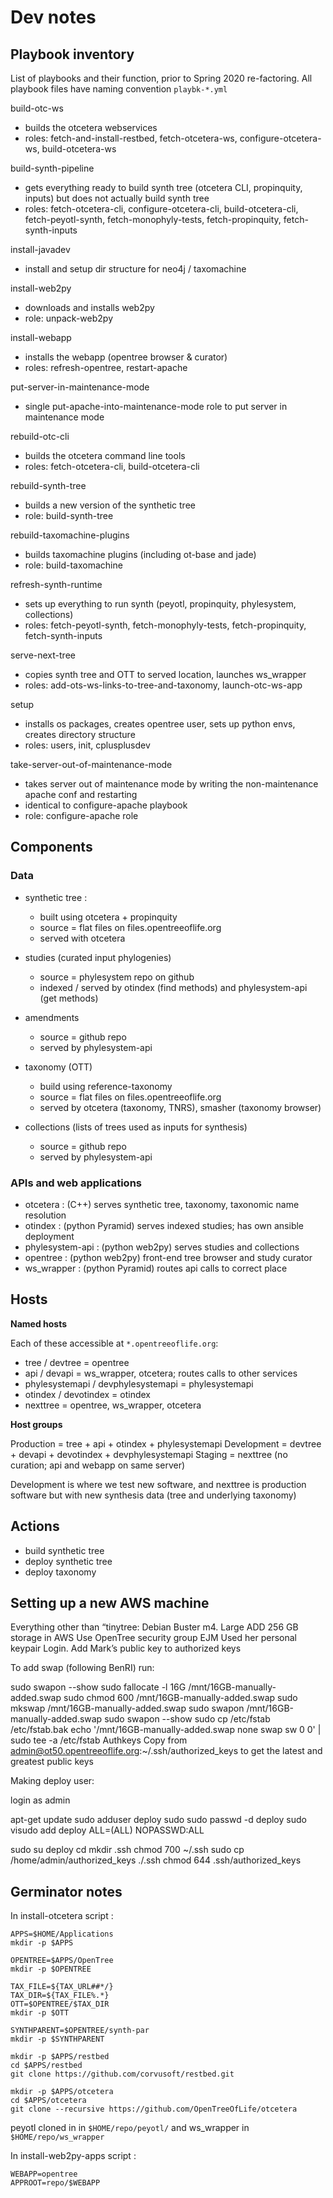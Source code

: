 # Dev notes


## Playbook inventory

List of playbooks and their function, prior to Spring 2020 re-factoring. All playbook files have naming convention `playbk-*.yml`

build-otc-ws
- builds the otcetera webservices
- roles: fetch-and-install-restbed, fetch-otcetera-ws, configure-otcetera-ws, build-otcetera-ws

build-synth-pipeline
- gets everything ready to build synth tree (otcetera CLI, propinquity, inputs) but does not actually build synth tree
- roles: fetch-otcetera-cli, configure-otcetera-cli, build-otcetera-cli, fetch-peyotl-synth, fetch-monophyly-tests, fetch-propinquity, fetch-synth-inputs

install-javadev
- install and setup dir structure for neo4j / taxomachine

install-web2py
 - downloads and installs web2py
 - role: unpack-web2py

install-webapp
  - installs the webapp (opentree browser & curator)
  - roles: refresh-opentree, restart-apache

put-server-in-maintenance-mode
 - single put-apache-into-maintenance-mode role to put server in maintenance mode

rebuild-otc-cli
 - builds the otcetera command line tools
 - roles: fetch-otcetera-cli, build-otcetera-cli

rebuild-synth-tree
 - builds a new version of the synthetic tree
 - role: build-synth-tree

rebuild-taxomachine-plugins
 - builds taxomachine plugins (including ot-base and jade)
 - role: build-taxomachine

refresh-synth-runtime
 - sets up everything to run synth (peyotl, propinquity, phylesystem, collections)
 - roles: fetch-peyotl-synth, fetch-monophyly-tests, fetch-propinquity, fetch-synth-inputs

serve-next-tree
 - copies synth tree and OTT to served location, launches ws_wrapper
 - roles: add-ots-ws-links-to-tree-and-taxonomy, launch-otc-ws-app

setup
 - installs os packages, creates opentree user, sets up python envs, creates directory structure
 - roles: users, init, cplusplusdev

take-server-out-of-maintenance-mode
 - takes server out of maintenance mode by writing the non-maintenance apache conf and restarting
 - identical to configure-apache playbook
 - role: configure-apache role

## Components

### Data

- synthetic tree :
  - built using otcetera + propinquity
  - source = flat files on files.opentreeoflife.org
  - served with otcetera

- studies (curated input phylogenies)
  - source = phylesystem repo on github
  - indexed / served by otindex (find methods) and phylesystem-api (get methods)

- amendments
  - source = github repo
  - served by phylesystem-api

- taxonomy (OTT)
  - build using reference-taxonomy
  - source = flat files on files.opentreeoflife.org
  - served by otcetera (taxonomy, TNRS), smasher (taxonomy browser)

- collections (lists of trees used as inputs for synthesis)
  - source = github repo
  - served by phylesystem-api


### APIs and web applications

- otcetera : (C++) serves synthetic tree, taxonomy, taxonomic name resolution
- otindex : (python Pyramid) serves indexed studies; has own ansible deployment
- phylesystem-api : (python web2py) serves studies and collections
- opentree : (python web2py) front-end tree browser and study curator
- ws_wrapper : (python Pyramid) routes api calls to correct place


## Hosts

**Named hosts**

Each of these accessible at `*.opentreeoflife.org`:

- tree / devtree = opentree
- api / devapi = ws_wrapper, otcetera; routes calls to other services
- phylesystemapi / devphylesystemapi = phylesystemapi
- otindex / devotindex = otindex
- nexttree = opentree, ws_wrapper, otcetera

**Host groups**

Production = tree + api + otindex + phylesystemapi
Development = devtree + devapi + devotindex + devphylesystemapi
Staging = nexttree (no curation; api and webapp on same server)

Development is where we test new software, and nexttree is production software but with new synthesis data (tree and underlying taxonomy)


## Actions

* build synthetic tree
* deploy synthetic tree
* deploy taxonomy


## Setting up a new AWS machine
Everything other than “tinytree:
Debian Buster
m4. Large
ADD 256 GB storage in AWS
Use OpenTree security group
EJM Used her personal keypair
Login.
Add Mark’s public key to authorized keys

To add swap (following BenRI) run:

sudo swapon --show
sudo fallocate -l 16G /mnt/16GB-manually-added.swap
sudo chmod 600 /mnt/16GB-manually-added.swap
sudo mkswap /mnt/16GB-manually-added.swap
sudo swapon /mnt/16GB-manually-added.swap
sudo swapon --show
sudo cp /etc/fstab /etc/fstab.bak
echo '/mnt/16GB-manually-added.swap none swap sw 0 0' | sudo tee -a /etc/fstab
Authkeys
Copy from admin@ot50.opentreeoflife.org:~/.ssh/authorized_keys  to get the latest and greatest public keys



Making deploy user:

login as admin

apt-get update
sudo adduser deploy sudo
sudo passwd -d deploy
sudo visudo
    add
        deploy     ALL=(ALL) NOPASSWD:ALL

sudo su deploy
cd
mkdir .ssh
chmod 700 ~/.ssh
sudo cp /home/admin/authorized_keys ./.ssh
chmod 644 .ssh/authorized_keys



## Germinator notes

In install-otcetera script :

```
APPS=$HOME/Applications
mkdir -p $APPS

OPENTREE=$APPS/OpenTree
mkdir -p $OPENTREE

TAX_FILE=${TAX_URL##*/}
TAX_DIR=${TAX_FILE%.*}
OTT=$OPENTREE/$TAX_DIR
mkdir -p $OTT

SYNTHPARENT=$OPENTREE/synth-par
mkdir -p $SYNTHPARENT

mkdir -p $APPS/restbed
cd $APPS/restbed
git clone https://github.com/corvusoft/restbed.git

mkdir -p $APPS/otcetera
cd $APPS/otcetera
git clone --recursive https://github.com/OpenTreeOfLife/otcetera
```

peyotl cloned in in `$HOME/repo/peyotl/` and ws_wrapper in `$HOME/repo/ws_wrapper`

In install-web2py-apps script :

```
WEBAPP=opentree
APPROOT=repo/$WEBAPP
```
